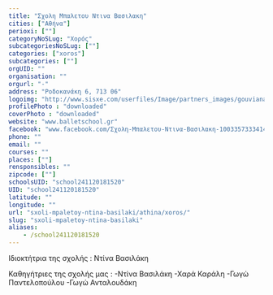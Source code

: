 ```yaml
---
title: "Σχολη Μπαλετου Ντινα Βασιλακη"
cities: ["Αθήνα"]
perioxi: [""]
categoryNoSLug: "Χορός"
subcategoriesNoSLug: [""]
categories: ["xoros"]
subcategories: [""]
orgUID: ""
organisation: ""
orgurl: "-"
address: "Ροδοκανάκη 6, 713 06"
logoimg: "http://www.sisxe.com/userfiles/Image/partners_images/gouvianaki_klairi.jpg"
profilePhoto : "downloaded"
coverPhoto : "downloaded"
website: "www.balletschool.gr"
facebook: "www.facebook.com/Σχολη-Μπαλετου-Ντινα-Βασιλακη-100335733341461/"
phone: ""
email: ""
courses: ""
places: [""]
rensponsibles: ""
zipcode: [""]
schoolsUID: "school241120181520"
UID: "school241120181520"
latitude: ""
longitude: ""
url: "sxoli-mpaletoy-ntina-basilaki/athina/xoros/"
slug: "sxoli-mpaletoy-ntina-basilaki"
aliases:
    - /school241120181520
---
```



Ιδιοκτήτρια της σχολής : Ντίνα Βασιλάκη

Καθηγήτριες της σχολής μας : -Ντίνα Βασιλάκη -Χαρά Καράλη -Γωγώ Παντελοπούλου -Γωγώ Ανταλουδάκη